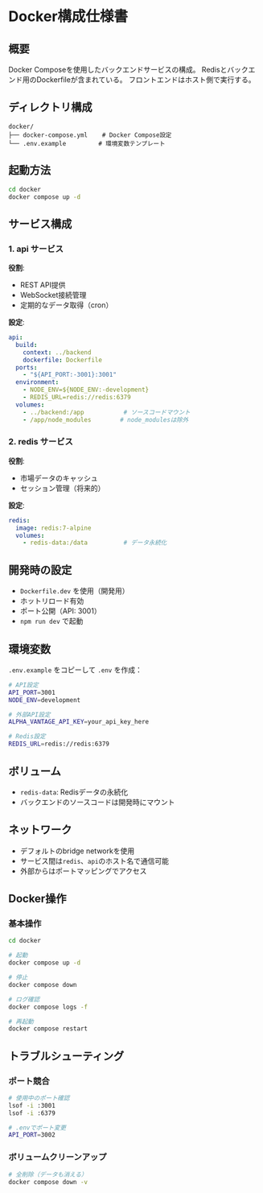 # Docker構成仕様書

## 概要

Docker Composeを使用したバックエンドサービスの構成。
Redisとバックエンド用のDockerfileが含まれている。
フロントエンドはホスト側で実行する。

## ディレクトリ構成

```
docker/
├── docker-compose.yml    # Docker Compose設定
└── .env.example         # 環境変数テンプレート
```

## 起動方法

```bash
cd docker
docker compose up -d
```

## サービス構成

### 1. api サービス

**役割**: 
- REST API提供
- WebSocket接続管理
- 定期的なデータ取得（cron）

**設定**:
```yaml
api:
  build:
    context: ../backend
    dockerfile: Dockerfile
  ports:
    - "${API_PORT:-3001}:3001"
  environment:
    - NODE_ENV=${NODE_ENV:-development}
    - REDIS_URL=redis://redis:6379
  volumes:
    - ../backend:/app           # ソースコードマウント
    - /app/node_modules        # node_modulesは除外
```

### 2. redis サービス

**役割**: 
- 市場データのキャッシュ
- セッション管理（将来的）

**設定**:
```yaml
redis:
  image: redis:7-alpine
  volumes:
    - redis-data:/data          # データ永続化
```

## 開発時の設定

- `Dockerfile.dev` を使用（開発用）
- ホットリロード有効
- ポート公開（API: 3001）
- `npm run dev` で起動

## 環境変数

`.env.example` をコピーして `.env` を作成：

```bash
# API設定
API_PORT=3001
NODE_ENV=development

# 外部API設定
ALPHA_VANTAGE_API_KEY=your_api_key_here

# Redis設定
REDIS_URL=redis://redis:6379
```

## ボリューム

- `redis-data`: Redisデータの永続化
- バックエンドのソースコードは開発時にマウント

## ネットワーク

- デフォルトのbridge networkを使用
- サービス間は`redis`、`api`のホスト名で通信可能
- 外部からはポートマッピングでアクセス

## Docker操作

### 基本操作
```bash
cd docker

# 起動
docker compose up -d

# 停止
docker compose down

# ログ確認
docker compose logs -f

# 再起動
docker compose restart
```

## トラブルシューティング

### ポート競合
```bash
# 使用中のポート確認
lsof -i :3001
lsof -i :6379

# .envでポート変更
API_PORT=3002
```

### ボリュームクリーンアップ
```bash
# 全削除（データも消える）
docker compose down -v
```